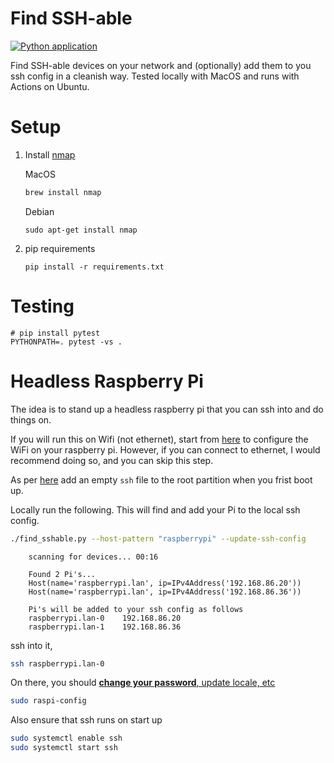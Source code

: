 Find SSH-able
=============
[![Python application](https://github.com/riklopfer/find-sshable/actions/workflows/python-app.yml/badge.svg?branch=main)](https://github.com/riklopfer/find-sshable/actions/workflows/python-app.yml)

Find SSH-able devices on your network and (optionally) add them to you ssh config in a cleanish way. Tested locally with MacOS and runs with Actions on Ubuntu. 

Setup
=====

1. Install [nmap](https://nmap.org)
    
    MacOS

    ```bash
    brew install nmap
    ```

    Debian 

    ```shell
    sudo apt-get install nmap
    ```

2. pip requirements

    ```shell
    pip install -r requirements.txt
    ```

Testing
=======

```shell
# pip install pytest
PYTHONPATH=. pytest -vs .
```

Headless Raspberry Pi
======================

The idea is to stand up a headless raspberry pi that you can ssh into and do things on.

If you will run this on Wifi (not ethernet), start
from [here](https://www.raspberrypi.org/documentation/configuration/wireless/headless.md) to configure the WiFi on your
raspberry pi. However, if you can connect to ethernet, I would recommend doing so, and you can skip this step.

As per [here](https://www.raspberrypi.org/documentation/remote-access/ssh/README.md) add an empty `ssh` file to the root
partition when you frist boot up.

Locally run the following. This will find and add your Pi to the local ssh config.

```bash
./find_sshable.py --host-pattern "raspberrypi" --update-ssh-config
```

        scanning for devices... 00:16

        Found 2 Pi's...
        Host(name='raspberrypi.lan', ip=IPv4Address('192.168.86.20'))
        Host(name='raspberrypi.lan', ip=IPv4Address('192.168.86.36'))

        Pi's will be added to your ssh config as follows
        raspberrypi.lan-0    192.168.86.20
        raspberrypi.lan-1    192.168.86.36

ssh into it,

```bash
ssh raspberrypi.lan-0
```

On there, you should [**change your
password**, update locale, etc](https://www.raspberrypi.org/documentation/configuration/raspi-config.md)

```bash
sudo raspi-config
```

Also ensure that ssh runs on start up

```bash
sudo systemctl enable ssh
sudo systemctl start ssh
``` 

